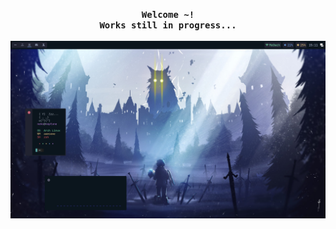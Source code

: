 <p align='center'>
  <samp><b>Welcome ~!</b><br>
  <b>Works still in progress...</b><br>
  </samp>
  <br>
  <img src="https://github.com/N3k0Ch4n/Another_dotfiles/blob/main/20-05-22_15:11:37.png">
</p>
